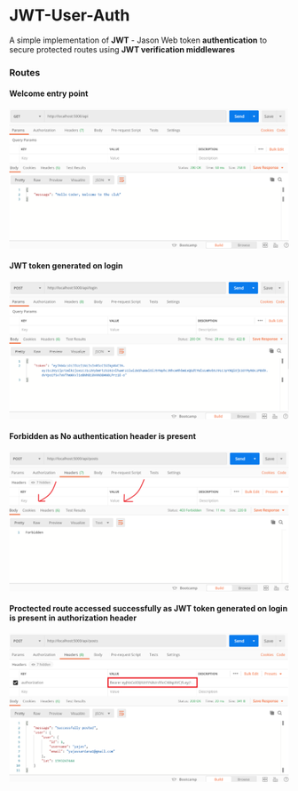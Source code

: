# JWT-User-Auth
A simple implementation of **JWT** - Jason Web token **authentication** to secure protected routes using **JWT verification middlewares**

### Routes

#### Welcome entry point
![welcome](https://github.com/Yajassardana/JWT-User-Auth/blob/master/JwtAuth/ReadMeImg/Screenshot%20(141).png)
#### JWT token generated on login
![token](https://github.com/Yajassardana/JWT-User-Auth/blob/master/JwtAuth/ReadMeImg/Screenshot%20(142).png)
#### Forbidden as No authentication header is present
![forbidden](https://github.com/Yajassardana/JWT-User-Auth/blob/master/JwtAuth/ReadMeImg/Screenshot%20(145).png)
#### Proctected route accessed successfully as JWT token generated on login is present in authorization header
![welcome](https://github.com/Yajassardana/JWT-User-Auth/blob/master/JwtAuth/ReadMeImg/Screenshot%20(143).png)


